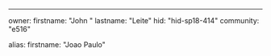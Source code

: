 ---
owner:
  firstname: "John "
  lastname: "Leite"
  hid: "hid-sp18-414"
  community: "e516"

alias:
  firstname: "Joao Paulo"
